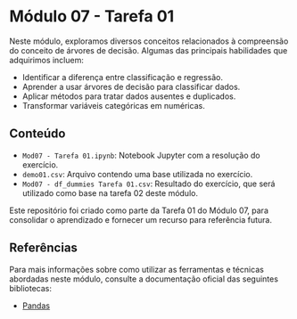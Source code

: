 # Módulo 07 - Tarefa 01

Neste módulo, exploramos diversos conceitos relacionados à compreensão do conceito de árvores de decisão. Algumas das principais habilidades que adquirimos incluem:
- Identificar a diferença entre classificação e regressão.
- Aprender a usar árvores de decisão para classificar dados.
- Aplicar métodos para tratar dados ausentes e duplicados.
- Transformar variáveis categóricas em numéricas.

## Conteúdo

- `Mod07 - Tarefa 01.ipynb`: Notebook Jupyter com a resolução do exercício.
- `demo01.csv`: Arquivo contendo uma base utilizada no exercício.
- `Mod07 - df_dummies Tarefa 01.csv`: Resultado do exercício, que será utilizado como base na tarefa 02 deste módulo.

Este repositório foi criado como parte da Tarefa 01 do Módulo 07, para consolidar o aprendizado e fornecer um recurso para referência futura.

## Referências

Para mais informações sobre como utilizar as ferramentas e técnicas abordadas neste módulo, consulte a documentação oficial das seguintes bibliotecas:

- [Pandas](https://pandas.pydata.org/docs/)
